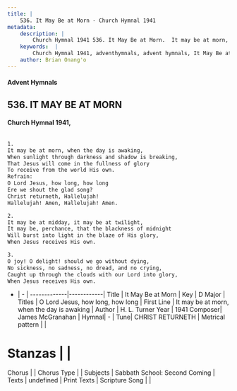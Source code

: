 ```yaml
---
title: |
    536. It May Be at Morn - Church Hymnal 1941
metadata:
    description: |
        Church Hymnal 1941 536. It May Be at Morn.  It may be at morn, when the day is awaking, When sunlight through darkness and shadow is breaking, That Jesus will come in the fullness of glory To receive from the world His own. 
    keywords:  |
        Church Hymnal 1941, adventhymnals, advent hymnals, It May Be at Morn, It may be at morn, when the day is awaking. O Lord Jesus, how long, how long
    author: Brian Onang'o
---
```


#### Advent Hymnals
## 536. IT MAY BE AT MORN
####  Church Hymnal 1941,

```txt

1.
It may be at morn, when the day is awaking,
When sunlight through darkness and shadow is breaking,
That Jesus will come in the fullness of glory
To receive from the world His own.
Refrain:
O Lord Jesus, how long, how long
Ere we shout the glad song?
Christ returneth, Hallelujah!
Hallelujah! Amen, Hallelujah! Amen.

2.
It may be at midday, it may be at twilight,
It may be, perchance, that the blackness of midnight
Will burst into light in the blaze of His glory,
When Jesus receives His own.

3.
O joy! O delight! should we go without dying,
No sickness, no sadness, no dread, and no crying,
Caught up through the clouds with our Lord into glory,
When Jesus receives His own.

```

- |   -  |
-------------|------------|
Title | It May Be at Morn |
Key | D Major |
Titles | O Lord Jesus, how long, how long |
First Line | It may be at morn, when the day is awaking |
Author | H. L. Turner
Year | 1941
Composer| James McGranahan |
Hymnal|  - |
Tune| CHRIST RETURNETH |
Metrical pattern | |
# Stanzas |  |
Chorus |  |
Chorus Type |  |
Subjects | Sabbath School: Second Coming |
Texts | undefined |
Print Texts | 
Scripture Song |  |
    
